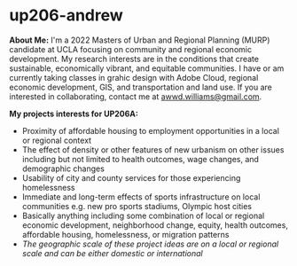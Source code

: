 # up206-andrew
**About Me:** I'm a 2022 Masters of Urban and Regional Planning (MURP) candidate at UCLA focusing on community and regional economic development. My research interests are in the conditions that create sustainable, economically vibrant, and equitable communities. I have or am currently taking classes in grahic design with Adobe Cloud, regional economic development, GIS, and transportation and land use. If you are interested in collaborating, contact me at awwd.williams@gmail.com. 

**My projects interests for UP206A:**
  * Proximity of affordable housing to employment opportunities in a local or regional context
  * The effect of density or other features of new urbanism on other issues including but not limited to health outcomes, wage changes, and demographic changes
  * Usability of city and county services for those experiencing homelessness
  * Immediate and long-term effects of sports infrastructure on local communities e.g. new pro sports stadiums, Olympic host cities 
  * Basically anything including some combination of local or regional economic development, neighborhood change, equity, health outcomes, affordable housing, homelessness, or migration patterns
  * *The geographic scale of these project ideas are on a local or regional scale and can be either domestic or international* 
